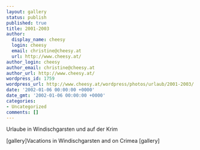 ```yaml
---
layout: gallery
status: publish
published: true
title: 2001-2003
author:
  display_name: cheesy
  login: cheesy
  email: christine@cheesy.at
  url: http://www.cheesy.at/
author_login: cheesy
author_email: christine@cheesy.at
author_url: http://www.cheesy.at/
wordpress_id: 1759
wordpress_url: http://www.cheesy.at/wordpress/photos/urlaub/2001-2003/
date: '2002-01-06 00:00:00 +0000'
date_gmt: '2002-01-06 00:00:00 +0000'
categories:
- Uncategorized
comments: []
---
```

<!--:de-->Urlaube in Windischgarsten und auf der Krim
[gallery]<!--:--><!--:en-->Vacations in Windischgarsten and on Crimea
[gallery]<!--:-->
